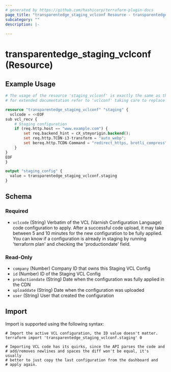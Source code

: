 ```yaml
---
# generated by https://github.com/hashicorp/terraform-plugin-docs
page_title: "transparentedge_staging_vclconf Resource - transparentedge"
subcategory: ""
description: |-
  
---
```


# transparentedge_staging_vclconf (Resource)



## Example Usage

```terraform
# The usage of the resource 'staging_vclconf' is exactly the same as the production resource 'vclconf'
# for extended documentation refer to 'vclconf' taking care to replace 'vclconf' by 'staging_vclconf'

resource "transparentedge_staging_vclconf" "staging" {
  vclcode = <<EOF
sub vcl_recv {
    # Staging configuration
    if (req.http.host == "www.example.com") {
        set req.backend_hint = cX_stmyorigin.backend();
        set req.http.TCDN-i3-transform = "auto_webp";
        set bereq.http.TCDN-Command = "redirect_https, brotli_compress";
    }
}
EOF
}

output "staging_config" {
  value = transparentedge_staging_vclconf.staging
}
```

<!-- schema generated by tfplugindocs -->
## Schema

### Required

- `vclcode` (String) Verbatim of the VCL (Varnish Configuration Language) code configuration to apply. After a successful code upload, it may take between 5 and 10 minutes for the new configuration to be fully applied. You can know if a configuration is already in staging by running 'terraform plan' and checking the 'productiondate' field.

### Read-Only

- `company` (Number) Company ID that owns this Staging VCL Config
- `id` (Number) ID of the Staging VCL Config
- `productiondate` (String) Date when the configuration was fully applied in the CDN
- `uploaddate` (String) Date when the configuration was uploaded
- `user` (String) User that created the configuration

## Import

Import is supported using the following syntax:

```shell
# Import the active VCL configuration, the ID value doesn't matter.
terraform import 'transparentedge_staging_vclconf.staging' 0

# Importing VCL code has its quirks, since the API parses the code and
# add/removes newlines and spaces the diff won't be equal, it's usually
# better to just copy the last configuration from the dashboard and
# apply again.
```
